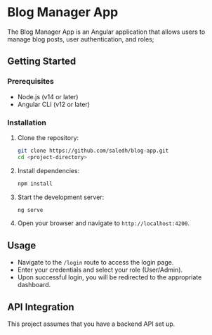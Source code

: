 # Blog Manager App

The Blog Manager App is an Angular application that allows users to manage blog posts, user authentication, and roles;

## Getting Started

### Prerequisites

- Node.js (v14 or later)
- Angular CLI (v12 or later)

### Installation

1. Clone the repository:
   ```bash
   git clone https://github.com/saledh/blog-app.git
   cd <project-directory>
   ```

2. Install dependencies:
   ```bash
   npm install
   ```

3. Start the development server:
   ```bash
   ng serve
   ```

4. Open your browser and navigate to `http://localhost:4200`.

## Usage

- Navigate to the `/login` route to access the login page.
- Enter your credentials and select your role (User/Admin).
- Upon successful login, you will be redirected to the appropriate dashboard.

## API Integration

This project assumes that you have a backend API set up.